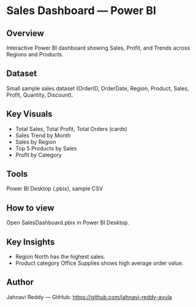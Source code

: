 # Sales Dashboard — Power BI

## Overview
Interactive Power BI dashboard showing Sales, Profit, and Trends across Regions and Products.

## Dataset
Small sample sales dataset (OrderID, OrderDate, Region, Product, Sales, Profit, Quantity, Discount).

## Key Visuals
- Total Sales, Total Profit, Total Orders (cards)
- Sales Trend by Month
- Sales by Region
- Top 5 Products by Sales
- Profit by Category

## Tools
Power BI Desktop (.pbix), sample CSV

## How to view
Open SalesDashboard.pbix in Power BI Desktop.

## Key Insights
- Region North has the highest sales.
- Product category Office Supplies shows high average order value.

## Author

Jahnavi Reddy — GitHub: https://github.com/jahnavi-reddy-avula
